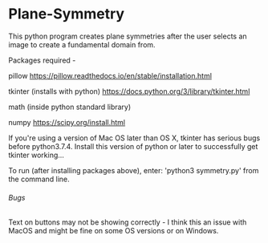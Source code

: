 # Plane-Symmetry
This python program creates plane symmetries after the user selects an image to create a fundamental domain from.

Packages required -

pillow https://pillow.readthedocs.io/en/stable/installation.html

tkinter (installs with python) https://docs.python.org/3/library/tkinter.html

math (inside python standard library)

numpy https://scipy.org/install.html

If you're using a version of Mac OS later than OS X, tkinter has serious bugs before python3.7.4. Install this version of python or later to successfully get tkinter working...

To run (after installing packages above), enter:
    'python3 symmetry.py'
from the command line.


###### Bugs

Text on buttons may not be showing correctly - I think this an issue with MacOS and might be fine on some OS versions or on Windows.

